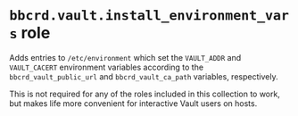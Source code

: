 `bbcrd.vault.install_environment_vars` role
===========================================

Adds entries to `/etc/environment` which set the `VAULT_ADDR` and
`VAULT_CACERT` environment variables according to the `bbcrd_vault_public_url`
and `bbcrd_vault_ca_path` variables, respectively.

This is not required for any of the roles included in this collection to work,
but makes life more convenient for interactive Vault users on hosts.

